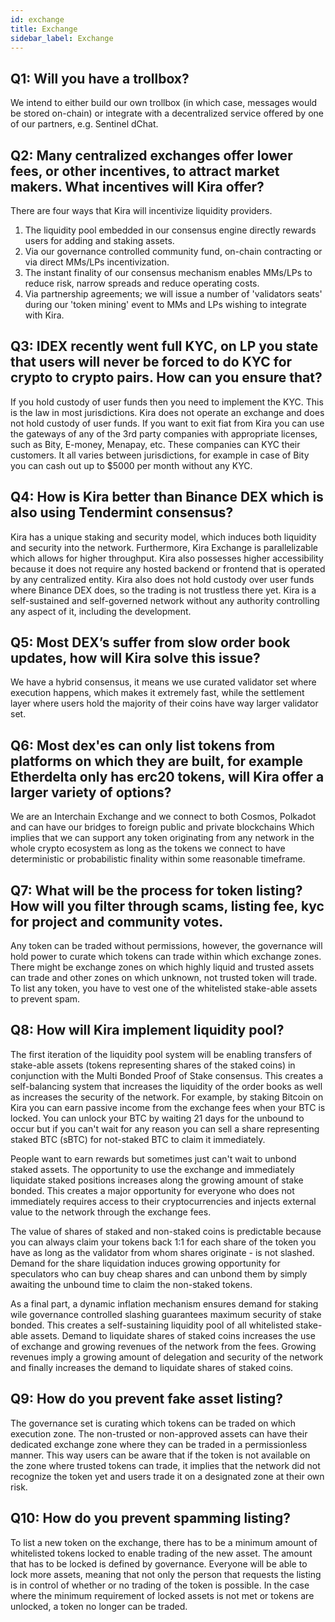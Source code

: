 ```yaml
---
id: exchange
title: Exchange
sidebar_label: Exchange
---
```


## Q1: Will you have a trollbox?

We intend to either build our own trollbox (in which case, messages would be stored on-chain) or integrate with a 
decentralized service offered by one of our partners, e.g. Sentinel dChat.

## Q2: Many centralized exchanges offer lower fees, or other incentives, to attract market makers. What incentives will Kira offer?

There are four ways that Kira will incentivize liquidity providers.

1. The liquidity pool embedded in our consensus engine directly rewards users for adding and staking assets.
2. Via our governance controlled community fund, on-chain contracting or via direct MMs/LPs incentivization.
3. The instant finality of our consensus mechanism enables MMs/LPs to reduce risk, narrow spreads and reduce operating costs.
4. Via partnership agreements; we will issue a number of 'validators seats' during our 'token mining' event to MMs and LPs wishing to integrate with Kira.

## Q3: IDEX recently went full KYC, on LP you state that users will never be forced to do KYC for crypto to crypto pairs. How can you ensure that?

If you hold custody of user funds then you need to implement the KYC. This is the law in most jurisdictions. Kira does not operate an exchange and does not hold custody of user funds. If you want to exit fiat from Kira you can use the gateways of any of the 3rd party companies
with appropriate licenses, such as Bity, E-money, Menapay, etc. These companies can KYC
their customers. It all varies between jurisdictions, for example in case of Bity you can cash out
up to $5000 per month without any KYC.

## Q4: How is Kira better than Binance DEX which is also using Tendermint consensus?

Kira has a unique staking and security model, which induces both liquidity and security
into the network. Furthermore, Kira Exchange is parallelizable which allows for higher
throughput. Kira also possesses higher accessibility because it does not require any hosted
backend or frontend that is operated by any centralized entity. Kira also does not hold custody
over user funds where Binance DEX does, so the trading is not trustless there yet. Kira is a self-sustained and self-governed network without any authority controlling any aspect of it, including the development.

## Q5: Most DEX’s suffer from slow order book updates, how will Kira solve this issue?

We have a hybrid consensus, it means we use curated validator set where execution
happens, which makes it extremely fast, while the settlement layer where users hold the
majority of their coins have way larger validator set.

## Q6: Most dex'es can only list tokens from platforms on which they are built, for example Etherdelta only has erc20 tokens, will Kira offer a larger variety of options?

We are an Interchain Exchange and we connect to both Cosmos, Polkadot and can have
our bridges to foreign public and private blockchains Which implies that we can support any
token originating from any network in the whole crypto ecosystem as long as the tokens we
connect to have deterministic or probabilistic finality within some reasonable timeframe.

## Q7: What will be the process for token listing? How will you filter through scams, listing fee, kyc for project and community votes.

Any token can be traded without permissions, however, the governance will hold power to
curate which tokens can trade within which exchange zones. There might be exchange zones
on which highly liquid and trusted assets can trade and other zones on which unknown, not
trusted token will trade. To list any token, you have to vest one of the whitelisted
stake-able assets to prevent spam.

## Q8: How will Kira implement liquidity pool?

The first iteration of the liquidity pool system will be enabling transfers of stake-able
assets (tokens representing shares of the staked coins) in conjunction with the Multi Bonded
Proof of Stake consensus. This creates a self-balancing system that increases the liquidity of the
order books as well as increases the security of the network.
For example, by staking Bitcoin on Kira you can earn passive income from the exchange fees
when your BTC is locked. You can unlock your BTC by waiting 21 days for the unbound to occur
but if you can't wait for any reason you can sell a share representing staked BTC (sBTC) for
not-staked BTC to claim it immediately.

People want to earn rewards but sometimes just can't wait to unbond staked assets. The
opportunity to use the exchange and immediately liquidate staked positions increases along
the growing amount of stake bonded. This creates a major opportunity for everyone who does not
immediately requires access to their cryptocurrencies and injects external value to the network
through the exchange fees.

The value of shares of staked and non-staked coins is predictable because you can always
claim your tokens back 1:1 for each share of the token you have as long as the validator from
whom shares originate - is not slashed. Demand for the share liquidation induces growing
opportunity for speculators who can buy cheap shares and can unbond them by simply
awaiting the unbound time to claim the non-staked tokens.

As a final part, a dynamic inflation mechanism ensures demand for staking wile governance
controlled slashing guarantees maximum security of stake bonded. This creates a self-sustaining liquidity pool of all whitelisted stake-able assets. Demand to liquidate shares of
staked coins increases the use of exchange and growing revenues of the network from the fees.
Growing revenues imply a growing amount of delegation and security of the network and finally
increases the demand to liquidate shares of staked coins.

## Q9: How do you prevent fake asset listing?

The governance set is curating which tokens can be traded on which execution zone.
The non-trusted or non-approved assets can have their dedicated exchange zone where
they can be traded in a permissionless manner. This way users can be aware that if the token is not
available on the zone where trusted tokens can trade, it implies that the network did not
recognize the token yet and users trade it on a designated zone at their own risk.

## Q10: How do you prevent spamming listing?

To list a new token on the exchange, there has to be a minimum amount of
whitelisted tokens locked to enable trading of the new asset. The amount that has to be
locked is defined by governance. Everyone will be able to lock more assets, meaning that
not only the person that requests the listing is in control of whether or no trading of the token is
possible. In the case where the minimum requirement of locked assets is not met or tokens are
unlocked, a token no longer can be traded.
